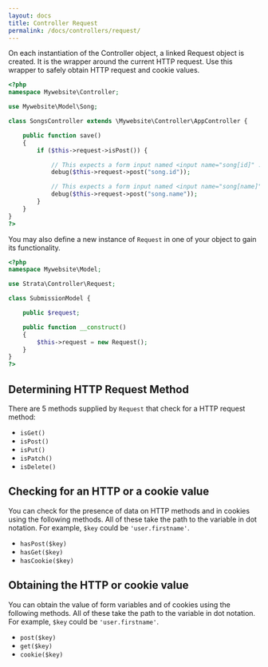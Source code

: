 ```yaml
---
layout: docs
title: Controller Request
permalink: /docs/controllers/request/
---
```


On each instantiation of the Controller object, a linked Request object is created. It is the wrapper around the current HTTP request. Use this wrapper to safely obtain HTTP request and cookie values.

~~~ php
<?php
namespace Mywebsite\Controller;

use Mywebsite\Model\Song;

class SongsController extends \Mywebsite\Controller\AppController {

    public function save()
    {
        if ($this->request->isPost()) {

            // This expects a form input named <input name="song[id]" ... >
            debug($this->request->post("song.id"));

            // This expects a form input named <input name="song[name]" ... >
            debug($this->request->post("song.name"));
        }
    }
}
?>
~~~

You may also define a new instance of `Request` in one of your object to gain its functionality.

~~~ php
<?php
namespace Mywebsite\Model;

use Strata\Controller\Request;

class SubmissionModel {

    public $request;

    public function __construct()
    {
        $this->request = new Request();
    }
}
?>
~~~

## Determining HTTP Request Method

There are 5 methods supplied by `Request` that check for a HTTP request method:

* `isGet()`
* `isPost()`
* `isPut()`
* `isPatch()`
* `isDelete()`

## Checking for an HTTP or a cookie value

You can check for the presence of data on HTTP methods and in cookies using the following methods. All of these take the path to the variable in dot notation. For example, `$key` could be `'user.firstname'`.

* `hasPost($key)`
* `hasGet($key)`
* `hasCookie($key)`

## Obtaining the HTTP or cookie value

You can obtain the value of form variables and of cookies using the following methods. All of these take the path to the variable in dot notation. For example, `$key` could be `'user.firstname'`.

* `post($key)`
* `get($key)`
* `cookie($key)`
